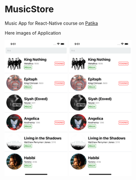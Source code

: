 # MusicStore
Music App for React-Native course on [Patika](https://app.patika.dev)

Here images of Application

<img src="https://github.com/bariskndmr/MusicStore/blob/master/assets/s1.png" width="200px" />
<img src="https://github.com/bariskndmr/MusicStore/blob/master/assets/s1.png" width="200px" />
